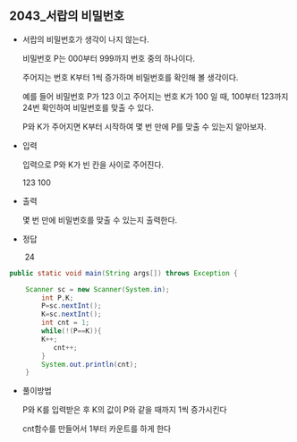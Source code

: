 ## 2043_서랍의 비밀번호


* 서랍의 비밀번호가 생각이 나지 않는다.

  비밀번호 P는 000부터 999까지 번호 중의 하나이다.

  주어지는 번호 K부터 1씩 증가하며 비밀번호를 확인해 볼 생각이다.

  예를 들어 비밀번호 P가 123 이고 주어지는 번호 K가 100 일 때, 100부터 123까지 24번 확인하여 비밀번호를 맞출 수 있다.

  P와 K가 주어지면 K부터 시작하여 몇 번 만에 P를 맞출 수 있는지 알아보자.

* 입력

  입력으로 P와 K가 빈 칸을 사이로 주어진다.

  123 100

* 출력

  몇 번 만에 비밀번호를 맞출 수 있는지 출력한다.

* 정답

  ​	24

```java
public static void main(String args[]) throws Exception {

	Scanner sc = new Scanner(System.in);
		int P,K;
		P=sc.nextInt();
        K=sc.nextInt();
		int cnt = 1;
        while(!(P==K)){
        K++;
           cnt++;
        }
        System.out.println(cnt);
	}
```



* 풀이방법

  P와 K를 입력받은 후 K의 값이 P와 같을 때까지 1씩 증가시킨다

  cnt함수를 만들어서 1부터 카운트를 하게 한다